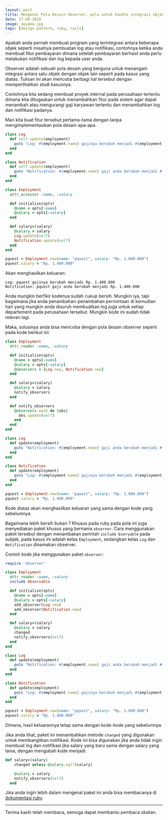 ```yaml
---
layout: post
title: Mengenal Pola Desain Observer, pola untuk handle integrasi objek-objek anda.
date: 27-09-2018
image: aoyama.jpg
tags: [design pattern, ruby, rails]
---
```


Apakah anda pernah membuat program yang terintegrasi antara beberapa objek seperti misalnya pembuatan log atau notifikasi, contohnya ketika anda membuat fitur pembayaran dimana setelah pembayaran berhasil anda perlu melakukan notifikasi dan log kepada user anda.

Observer adalah sebuah pola desain yang berguna untuk menangani integrasi antara satu objek dengan objek lain seperti pada kasus yang diatas. Tulisan ini akan mencoba berbagi hal tersebut dengan memperlihatkan studi kasusnya. 

Contohnya kita sedang membuat proyek internal pada perusahaan tertentu dimana kita ditugaskan untuk menambahkan fitur pada sistem agar dapat menambah atau mengurangi gaji karyawan tertentu dan menambahkan log dan notifikasi padanya. 

Mari kita buat fitur tersebut pertama-tama dengan tanpa mengimplementasikan pola desain apa-apa. 

```ruby
class Log
  def self.update(employment)
    puts "Log: #{employment.name} gajinya berubah menjadi #{employment.salary}"
  end
end

class Notification 
  def self.update(employment)
    puts "Notification: #{employment.name} gaji anda berubah menjadi #{employment.salary}"
  end
end

class Employment 
  attr_accessor :name, :salary 

  def initialize(opts)
    @name = opts[:name]
    @salary = opts[:salary]
  end

  def salary=(salary)
    @salary = salary
    Log.update(self)
    Notification.update(self)
  end
end

pquest = Employment.new(name: "pquest", salary: "Rp. 1.000.000")
pquest.salary = "Rp. 1.400.000"
```

Akan menghasilkan keluaran: 
```
Log: pquest gajinya berubah menjadi Rp. 1.400.000
Notification: pquest gaji anda berubah menjadi Rp. 1.400.000
```

Anda mungkin berfikir kodenya sudah cukup bersih. Mungkin iya, tapi bagaimana jika anda penambahan-penambahan permintaan di kemudian hari yang mungkin anda disuruh membuatkan log juga untuk setiap departement pada perusahaan tersebut. Mungkin kode ini sudah tidak relevan lagi. 

Maka, solusinya anda bisa mencoba dengan pola desain observer seperti pada kode berikut ini: 
```ruby
class Employment 
  attr_reader :name, :salary

  def initialize(opts)
    @name = opts[:name]
    @salary = opts[:salary]
    @observers = [Log.new, Notification.new]
  end

  def salary=(salary)
    @salary = salary
    notify_observers
  end

  def notify_observers
    @observers.each do |obs|
      obs.update(self)
    end
  end
end

class Log
  def update(employment)
    puts "Notification: #{employment.name} gaji anda berubah menjadi #{employment.salary}"
  end
end

class Notification 
  def update(employment)
    puts "Log: #{employment.name} gajinya berubah menjadi #{employment.salary}"
  end
end

pquest = Employment.new(name: "pquest", salary: "Rp. 1.000.000")
pquest.salary = "Rp. 1.400.000"
```

Kode diatas akan menghasilkan keluaran yang sama dengan kode yang sebelumnya. 

Bagaimana lebih bersih bukan ? Khusus pada ruby pada pola ini juga menyediakan paket khusus yang bernama `observer`. Cara menggunakan paket tersebut dengan menambakan perintah `include bservable` pada subjek, pada kasus ini adalah kelas `Employment`, sedangkan kelas `Log` dan `Notification` dinamakan observer. 

Contoh kode jika menggunakan paket `observer`:
```ruby
require 'observer'

class Employment 
  attr_reader :name, :salary
  include Observable

  def initialize(opts)
    @name = opts[:name]
    @salary = opts[:salary]
    add_observer(Log.new)
    add_observer(Notification.new)
  end

  def salary=(salary)
    @salary = salary
    changed
    notify_observers(self)
  end
end

class Log
  def update(employment)
    puts "Notification: #{employment.name} gaji anda berubah menjadi #{employment.salary}"
  end
end

class Notification 
  def update(employment)
    puts "Log: #{employment.name} gajinya berubah menjadi #{employment.salary}"
  end
end

pquest = Employment.new(name: "pquest", salary: "Rp. 1.000.000")
pquest.salary = "Rp. 1.400.000"
```

Dimana, hasil keluarannya tetap sama dengan kode-kode yang sebelumnya. 

Jika anda lihat, paket ini menambahkan metode `changed` yang digunakan untuk membangitkan notifikasi. Kode ini bisa digunakan jika anda tidak ingin membuat log dan notifikasi jika salary yang baru sama dengan salary yang lama, dengan mengubah kode menjadi:
```ruby
def salary=(salary)
    changed unless @salary.eql?(salary)

    @salary = salary
    notify_observers(self)
  end
```

Jika anda ingin lebih dalam mengenal paket ini anda bisa membacanya di [dokumentasi ruby](http://ruby-doc.org/stdlib-2.0.0/libdoc/observer/rdoc/Observable.html). 

---- 
Terima kasih telah membaca, semoga dapat membantu pembaca skalian. 